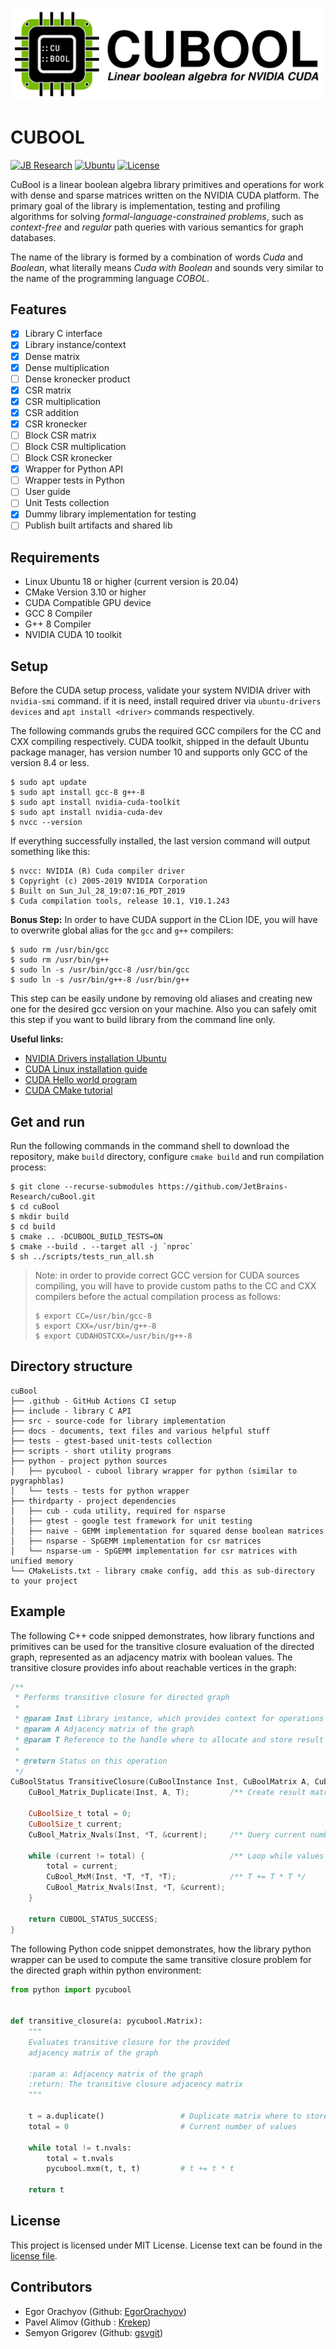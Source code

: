 ![Project logo](https://github.com/JetBrains-Research/cuBool/blob/master/docs/logo/logo_white_back_medium.png?raw=true)

# CUBOOL

[![JB Research](https://jb.gg/badges/research-flat-square.svg)](https://research.jetbrains.org/)
[![Ubuntu](https://github.com/JetBrains-Research/cuBool/workflows/Ubuntu/badge.svg?branch=master)](https://github.com/JetBrains-Research/cuBool/actions)
[![License](https://img.shields.io/badge/license-MIT-orange)](https://github.com/JetBrains-Research/cuBool/blob/master/LICENSE)

CuBool is a linear boolean algebra library primitives and operations for 
work with dense and sparse matrices written on the NVIDIA CUDA platform. The primary 
goal of the library is implementation, testing and profiling algorithms for
solving *formal-language-constrained problems*, such as *context-free* 
and *regular* path queries with various semantics for graph databases.

The name of the library is formed by a combination of words *Cuda* and *Boolean*,
what literally means *Cuda with Boolean* and sounds very similar to the name of 
the programming language *COBOL*.

## Features

- [X] Library C interface
- [X] Library instance/context
- [X] Dense matrix
- [X] Dense multiplication 
- [ ] Dense kronecker product 
- [X] CSR matrix
- [X] CSR multiplication
- [X] CSR addition
- [X] CSR kronecker
- [ ] Block СSR matrix
- [ ] Block CSR multiplication
- [ ] Block CSR kronecker
- [X] Wrapper for Python API
- [ ] Wrapper tests in Python 
- [ ] User guide
- [ ] Unit Tests collection
- [X] Dummy library implementation for testing
- [ ] Publish built artifacts and shared lib

## Requirements

- Linux Ubuntu 18 or higher (current version is 20.04)
- CMake Version 3.10 or higher
- CUDA Compatible GPU device
- GCC 8 Compiler 
- G++ 8 Compiler
- NVIDIA CUDA 10 toolkit

## Setup

Before the CUDA setup process, validate your system NVIDIA driver with `nvidia-smi`
command. if it is need, install required driver via `ubuntu-drivers devices` and 
`apt install <driver>` commands respectively.

The following commands grubs the required GCC compilers for the CC and CXX compiling 
respectively. CUDA toolkit, shipped in the default Ubuntu package manager, has version 
number 10 and supports only GCC of the version 8.4 or less.  

```shell script
$ sudo apt update
$ sudo apt install gcc-8 g++-8
$ sudo apt install nvidia-cuda-toolkit
$ sudo apt install nvidia-cuda-dev 
$ nvcc --version
```

If everything successfully installed, the last version command will output 
something like this:

```shell script
$ nvcc: NVIDIA (R) Cuda compiler driver
$ Copyright (c) 2005-2019 NVIDIA Corporation
$ Built on Sun_Jul_28_19:07:16_PDT_2019
$ Cuda compilation tools, release 10.1, V10.1.243
```

**Bonus Step:** In order to have CUDA support in the CLion IDE, you will have to
overwrite global alias for the `gcc` and `g++` compilers:

```shell script
$ sudo rm /usr/bin/gcc
$ sudo rm /usr/bin/g++
$ sudo ln -s /usr/bin/gcc-8 /usr/bin/gcc
$ sudo ln -s /usr/bin/g++-8 /usr/bin/g++
```

This step can be easily undone by removing old aliases and creating new one 
for the desired gcc version on your machine. Also you can safely omit this step
if you want to build library from the command line only. 

**Useful links:**
- [NVIDIA Drivers installation Ubuntu](https://linuxconfig.org/how-to-install-the-nvidia-drivers-on-ubuntu-20-04-focal-fossa-linux)
- [CUDA Linux installation guide](https://docs.nvidia.com/cuda/cuda-installation-guide-linux/index.html)
- [CUDA Hello world program](https://developer.nvidia.com/blog/easy-introduction-cuda-c-and-c/)
- [CUDA CMake tutorial](https://developer.nvidia.com/blog/building-cuda-applications-cmake/)

## Get and run

Run the following commands in the command shell to download the repository,
make `build` directory, configure `cmake build` and run compilation process:

```shell script
$ git clone --recurse-submodules https://github.com/JetBrains-Research/cuBool.git
$ cd cuBool
$ mkdir build
$ cd build
$ cmake .. -DCUBOOL_BUILD_TESTS=ON
$ cmake --build . --target all -j `nproc`
$ sh ../scripts/tests_run_all.sh
```

> Note: in order to provide correct GCC version for CUDA sources compiling,
> you will have to provide custom paths to the CC and CXX compilers before 
> the actual compilation process as follows:
>
> ```shell script
> $ export CC=/usr/bin/gcc-8
> $ export CXX=/usr/bin/g++-8
> $ export CUDAHOSTCXX=/usr/bin/g++-8
> ```

## Directory structure

```
cuBool
├── .github - GitHub Actions CI setup 
├── include - library C API 
├── src - source-code for library implementation
├── docs - documents, text files and various helpful stuff
├── tests - gtest-based unit-tests collection
├── scripts - short utility programs 
├── python - project python sources
│   ├── pycubool - cubool library wrapper for python (similar to pygraphblas)
│   └── tests - tests for python wrapper
├── thirdparty - project dependencies
│   ├── cub - cuda utility, required for nsparse
│   ├── gtest - google test framework for unit testing
│   ├── naive - GEMM implementation for squared dense boolean matrices
│   ├── nsparse - SpGEMM implementation for csr matrices
│   └── nsparse-um - SpGEMM implementation for csr matrices with unified memory 
└── CMakeLists.txt - library cmake config, add this as sub-directory to your project
```

## Example

The following C++ code snipped demonstrates, how library functions and
primitives can be used for the transitive closure evaluation of the directed
graph, represented as an adjacency matrix with boolean values. The transitive
closure provides info about reachable vertices in the graph:

```c++
/**
 * Performs transitive closure for directed graph
 * 
 * @param Inst Library instance, which provides context for operations
 * @param A Adjacency matrix of the graph
 * @param T Reference to the handle where to allocate and store result
 *
 * @return Status on this operation
 */
CuBoolStatus TransitiveClosure(CuBoolInstance Inst, CuBoolMatrix A, CuBoolMatrix* T) {
    CuBool_Matrix_Duplicate(Inst, A, T);         /** Create result matrix and copy initial values */

    CuBoolSize_t total = 0;
    CuBoolSize_t current;
    CuBool_Matrix_Nvals(Inst, *T, &current);     /** Query current number on non-zero elements */

    while (current != total) {                   /** Loop while values are added */
        total = current;
        CuBool_MxM(Inst, *T, *T, *T);            /** T += T * T */
        CuBool_Matrix_Nvals(Inst, *T, &current);
    }

    return CUBOOL_STATUS_SUCCESS;
}
```

The following Python code snippet demonstrates, how the library python
wrapper can be used to compute the same transitive closure problem for the
directed graph within python environment:

```python
from python import pycubool


def transitive_closure(a: pycubool.Matrix):
    """
    Evaluates transitive closure for the provided
    adjacency matrix of the graph

    :param a: Adjacency matrix of the graph
    :return: The transitive closure adjacency matrix
    """

    t = a.duplicate()                 # Duplicate matrix where to store result
    total = 0                         # Current number of values

    while total != t.nvals:
        total = t.nvals
        pycubool.mxm(t, t, t)         # t += t * t

    return t
```

## License

This project is licensed under MIT License. License text can be found in the 
[license file](https://github.com/JetBrains-Research/cuBool/blob/master/LICENSE).

## Contributors

- Egor Orachyov (Github: [EgorOrachyov](https://github.com/EgorOrachyov))
- Pavel Alimov (Github : [Krekep](https://github.com/Krekep))
- Semyon Grigorev (Github: [gsvgit](https://github.com/gsvgit))